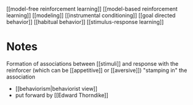 [[model-free reinforcement learning]]
[[model-based reinforcement learning]]
[[modeling]]
[[instrumental conditioning]]
[[goal directed behavior]]
[[habitual behavior]]
[[stimulus-response learning]]

# Notes
Formation of associations between [[stimuli]] and response with the reinforcer (which can be [[appetitive]] or [[aversive]]) "stamping in" the association

- [[behaviorism|behaviorist view]]
- put forward by [[Edward Thorndike]]